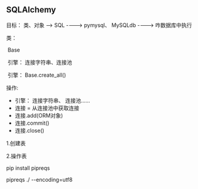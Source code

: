 ## SQLAlchemy



目标： 类、对象  --> SQL ----> pymysql、 MySQLdb ---->  咋数据库中执行

类：

​		Base

​		引擎： 连接字符串、连接池

​		引擎： Base.create_all()

操作:

- 引擎： 连接字符串、 连接池......
- 连接 = 从连接池中获取连接
- 连接.add(ORM对象)
- 连接.commit()
- 连接.close()





1.创建表



2.操作表

 



pip install    pipreqs

pipreqs ./ --encoding=utf8  

